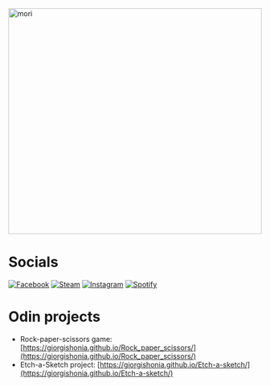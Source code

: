 <img src="https://github.com/giorgishonia/giorgishonia/assets/69073534/ec9ff6ad-4b40-44fa-8f8b-63627f6b548d" alt="mori" width="100%" height="450px"/>

<h1>Socials</h1>

[![Facebook](https://img.shields.io/badge/Facebook-1877f2?style=for-the-badge&logo=facebook&logoColor=white)](https://www.facebook.com/profile.php?id=100010171811268/)
[![Steam](https://img.shields.io/badge/Steam-000000?style=for-the-badge&logo=steam&logoColor=white)](https://steamcommunity.com/id/monkey_gay_midget/)
[![Instagram](https://img.shields.io/badge/Instagram-e4405f?style=for-the-badge&logo=instagram&logoColor=white)](https://www.instagram.com/shonoo.o/)
[![Spotify](https://img.shields.io/badge/Spotify-1ED760?style=for-the-badge&logo=spotify&logoColor=white)](https://open.spotify.com/user/jw1r4wu92e9l9w3twq2vs9g8o?si=ea0547c3bf914452)



<h1>Odin projects</h1>

- Rock-paper-scissors game: [https://giorgishonia.github.io/Rock_paper_scissors/](https://giorgishonia.github.io/Rock_paper_scissors/)
- Etch-a-Sketch project: [https://giorgishonia.github.io/Etch-a-sketch/](https://giorgishonia.github.io/Etch-a-sketch/)


